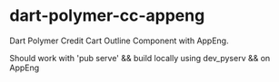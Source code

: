 # dart-polymer-cc-appeng
Dart Polymer Credit Cart Outline Component with AppEng.

Should work with 'pub serve' && build locally using dev_pyserv && on AppEng
